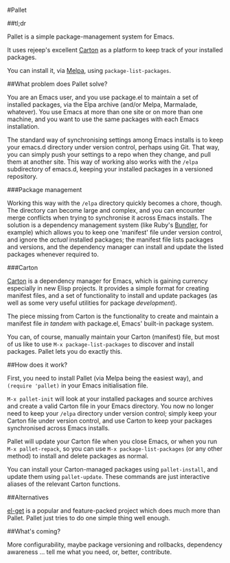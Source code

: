 #Pallet

##tl;dr

Pallet is a simple package-management system for Emacs.

It uses rejeep's excellent [Carton](https://github.com/rejeep/carton.git) as a
platform to keep track of your installed packages.

You can install it, via [Melpa](http://melpa.milkbox.net), using
`package-list-packages`.

##What problem does Pallet solve?

You are an Emacs user, and you use package.el to maintain a set of installed
packages, via the Elpa archive (and/or Melpa, Marmalade, whatever). You use
Emacs at more than one site or on more than one machine, and you want to use the
same packages with each Emacs installation.

The standard way of synchronising settings among Emacs installs is to keep your
emacs.d directory under version control, perhaps using Git. That way, you can
simply push your settings to a repo when they change, and pull them at another
site. This way of working also works with the `/elpa` subdirectory of emacs.d,
keeping your installed packages in a versioned repository.

###Package management

Working this way with the `/elpa` directory quickly becomes a chore, though. The
directory can become large and complex, and you can encounter merge conflicts
when trying to synchronise it across Emacs installs. The solution is a
dependency management system (like Ruby's [Bundler](http://gembundler.com), for
example) which allows you to keep one 'manifest' file under version control, and
ignore the *actual* installed packages; the manifest file lists packages and
versions, and the dependency manager can install and update the listed packages
whenever required to.

###Carton

[Carton](https://github.com/rejeep/carton.git) is a dependency manager for
Emacs, which is gaining currency especially in new Elisp projects. It provides a
simple format for creating manifest files, and a set of functionality to install
and update packages (as well as some very useful utilities for package
*development*).

The piece missing from Carton is the functionality to create and maintain a
manifest file *in tandem* with package.el, Emacs' built-in package system.

You can, of course, manually maintain your Carton (manifest) file, but most of
us like to use `M-x package-list-packages` to discover and install
packages. Pallet lets you do exactly this.

##How does it work?

First, you need to install Pallet (via Melpa being the easiest way), and
`(require 'pallet)` in your Emacs initialisation file.

`M-x pallet-init` will look at your installed packages and source archives and
create a valid Carton file in your Emacs directory. You now no longer need to
keep your `/elpa` directory under version control; simply keep your Carton file
under version control, and use Carton to keep your packages synchronised across
Emacs installs.

Pallet will update your Carton file when you close Emacs, or when you run `M-x
pallet-repack`, so you can use `M-x package-list-packages` (or any other method)
to install and delete packages as normal.

You can install your Carton-managed packages using `pallet-install`, and update
them using `pallet-update`. These commands are just interactive aliases of the
relevant Carton functions.

##Alternatives

[el-get](https://github.com/dimitri/el-get) is a popular and feature-packed
project which does much more than Pallet. Pallet just tries to do one simple
thing well enough.

##What's coming?

More configurability, maybe package versioning and rollbacks, dependency
awareness ... tell me what you need, or, better, contribute.

